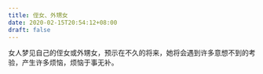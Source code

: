 ```yaml
---
title: 侄女、外甥女
date: 2020-02-15T20:54:12+08:00
draft: false
---
```


女人梦见自己的侄女或外甥女，预示在不久的将来，她将会遇到许多意想不到的考验，产生许多烦恼，烦恼于事无补。

